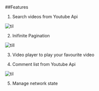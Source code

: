 ##Features

1) Search videos from Youtube Api

![til](app_state.gif)

2) Inifinite Pagination

![till](player-state.gif)

3) Video player to play your favourite video

4) Comment list from Youtube Api

![til](network_state.gif)


5) Manage network state 

